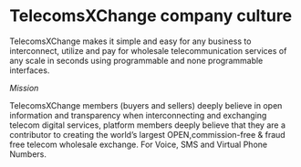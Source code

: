 # TelecomsXChange company culture

TelecomsXChange makes it simple and easy for any business to interconnect, utilize and pay for wholesale telecommunication services of any scale in seconds using programmable and none programmable interfaces. 



*Mission*

TelecomsXChange members (buyers and sellers) deeply believe in open information and transparency when interconnecting and exchanging telecom digital services, platform members deeply believe that they are a contributor to creating the world’s largest OPEN,commission-free & fraud free telecom wholesale exchange. 
For Voice, SMS and Virtual Phone Numbers. 

